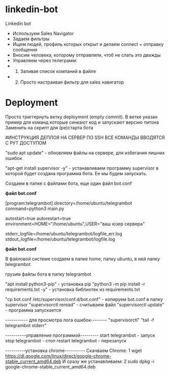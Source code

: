 # linkedin-bot
Linkedin bot

* Используем Sales Navigator
* Задаем фильтры
* Ищем людей, профиль которых открыт и делаем connect + отправку сообщения
* Вносим человека, которому отправляли, чтоб не слать это дважды
* Управляем через телеграмм:
* 1. Заливая список компаний в файле
* 2. Просто настраивая фильтр для sales навигатор

# Deployment

Просто триггернуть ветку deployment (empty commit).
В ветке указан пример для команд которые синкают код и запускают версию питона
Заменить на скрипт для (ре)старта бота


#ИНСТРУКЦИЯ ДЕПЛОЯ НА СЕРВЕР ПО SSH
ВСЕ КОМАНДЫ ВВОДЯТСЯ С РУТ ДОСТУПОМ

"sudo apt update" - обновляем файлы на сервере, для избегания лишних ошибок

"apt-get install supervisor -y" - устанавливаем программу supervisor в которой будет создана программа бота. Ее мы будем запускать.

Создаем в папке с файлами бота, еще один файл bot.conf

******файл bot.conf******

[program:telegrambot]
directory=/home/ubuntu/telegrambot
command=python3 main.py

autostart=true
autorestart=true
environment=HOME="/home/ubuntu",USER="ваш юзер сервера"

stderr_logfile=/home/ubuntu/telegrambot/logfile_err.log
stdout_logfile=/home/ubuntu/telegrambot/logfile.log

******файл bot.conf******

В файловой системе создаем в папке home, папку ubuntu, в ней папку telegrambot

грузим файлы бота в папку telegrambot

"apt install python3-pip" - установка pip
"python3 -m pip install -r requirements.txt -y" - установка библиотек из requirements.txt

"cp bot.conf /etc/supervisor/conf.d/bot.conf" - копируем bot.conf в папку supervisor
"supervisorctl reread" - считываем файл
"supervisorctl update" - программа запускается

----------- для просмотра лога ошибок--------
"supervisorctl"
"tail -f telegrambot stderr"

----------управление программой---------
start telegrambot - запуск
stop telegrambot - стоп
restart telegrambot - перезапуск


---------‐установка chrome----------
Скачваем Chrome:
1
wget https://dl.google.com/linux/direct/google-chrome-stable_current_amd64.deb
И сразу же устанавливаем:
2
sudo dpkg -i google-chrome-stable_current_amd64.deb
